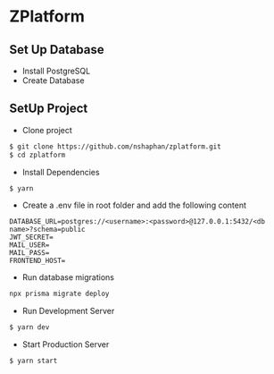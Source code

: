 # ZPlatform

## Set Up Database

- Install PostgreSQL
- Create Database

## SetUp Project

- Clone project

```sh
$ git clone https://github.com/nshaphan/zplatform.git
$ cd zplatform
```

- Install Dependencies

```sh
$ yarn

```

- Create a .env file in root folder and add the following content

```env
DATABASE_URL=postgres://<username>:<password>@127.0.0.1:5432/<db name>?schema=public
JWT_SECRET=
MAIL_USER=
MAIL_PASS=
FRONTEND_HOST=

```

- Run database migrations

```sh
npx prisma migrate deploy

```


- Run Development Server

```sh
$ yarn dev

```

- Start Production Server

```sh
$ yarn start

```
